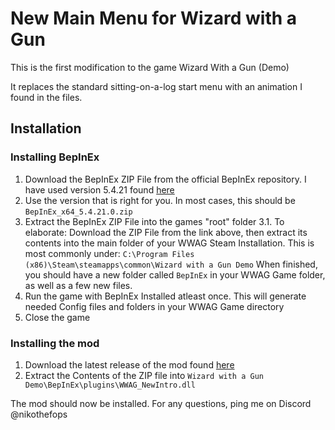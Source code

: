 # New Main Menu for Wizard with a Gun
This is the first modification to the game Wizard With a Gun (Demo)

It replaces the standard sitting-on-a-log start menu with an animation I found in the files.

## Installation
### Installing BepInEx
1. Download the BepInEx ZIP File from the official BepInEx repository. I have used version 5.4.21 found [here](https://github.com/BepInEx/BepInEx/releases/tag/v5.4.21)
2. Use the version that is right for you. In most cases, this should be `BepInEx_x64_5.4.21.0.zip`
3. Extract the BepInEx ZIP File into the games "root" folder
   3.1. To elaborate: Download the ZIP File from the link above, then extract its contents into the main folder of your WWAG Steam Installation. This is most commonly under:
   `C:\Program Files (x86)\Steam\steamapps\common\Wizard with a Gun Demo`
   When finished,  you should have a new folder called `BepInEx` in your WWAG Game folder, as well as a few new files.
5. Run the game with BepInEx Installed atleast once. This will generate needed Config files and folders in your WWAG Game directory
6. Close the game

### Installing the mod
1. Download the latest release of the mod found [here](https://github.com/RandomWolf/WWAG_Mod_NewMainMenu/releases/tag/Release)
2. Extract the Contents of the ZIP file into `Wizard with a Gun Demo\BepInEx\plugins\WWAG_NewIntro.dll`

The mod should now be installed.
For any questions, ping me on Discord @nikothefops
